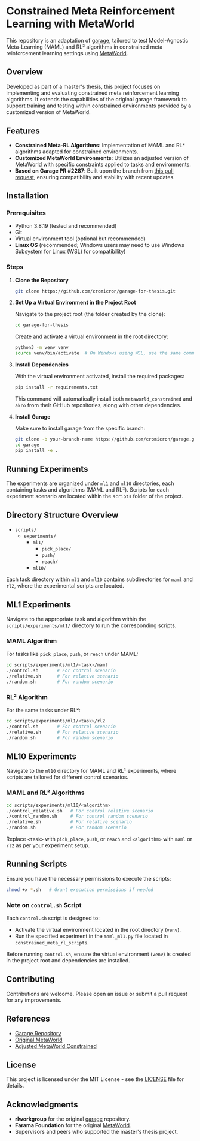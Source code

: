 
# Constrained Meta Reinforcement Learning with MetaWorld

This repository is an adaptation of [garage](https://github.com/rlworkgroup/garage), tailored to test Model-Agnostic Meta-Learning (MAML) and RL² algorithms in constrained meta reinforcement learning settings using [MetaWorld](https://github.com/Farama-Foundation/Metaworld).

## Overview

Developed as part of a master's thesis, this project focuses on implementing and evaluating constrained meta reinforcement learning algorithms. It extends the capabilities of the original garage framework to support training and testing within constrained environments provided by a customized version of MetaWorld.

## Features

- **Constrained Meta-RL Algorithms**: Implementation of MAML and RL² algorithms adapted for constrained environments.
- **Customized MetaWorld Environments**: Utilizes an adjusted version of MetaWorld with specific constraints applied to tasks and environments.
- **Based on Garage PR #2287**: Built upon the branch from [this pull request](https://github.com/rlworkgroup/garage/pull/2287), ensuring compatibility and stability with recent updates.

## Installation

### Prerequisites

- Python 3.8.19 (tested and recommended)
- Git
- Virtual environment tool (optional but recommended)
- **Linux OS** (recommended; Windows users may need to use Windows Subsystem for Linux (WSL) for compatibility)

### Steps

1. **Clone the Repository**

   ```bash
   git clone https://github.com/cromicron/garage-for-thesis.git
   ```

2. **Set Up a Virtual Environment in the Project Root**

   Navigate to the project root (the folder created by the clone):

   ```bash
   cd garage-for-thesis
   ```

   Create and activate a virtual environment in the root directory:

   ```bash
   python3 -m venv venv
   source venv/bin/activate  # On Windows using WSL, use the same command
   ```

3. **Install Dependencies**

   With the virtual environment activated, install the required packages:

   ```bash
   pip install -r requirements.txt
   ```

   This command will automatically install both `metaworld_constrained` and `akro` from their GitHub repositories, along with other dependencies.

4. **Install Garage**

   Make sure to install garage from the specific branch:

   ```bash
   git clone -b your-branch-name https://github.com/cromicron/garage.git
   cd garage
   pip install -e .
   ```

## Running Experiments

The experiments are organized under `ml1` and `ml10` directories, each containing tasks and algorithms (MAML and RL²). Scripts for each experiment scenario are located within the `scripts` folder of the project.

## Directory Structure Overview

- `scripts/`
  - `experiments/`
    - `ml1/`
      - `pick_place/`
      - `push/`
      - `reach/`
    - `ml10/`

Each task directory within `ml1` and `ml10` contains subdirectories for `maml` and `rl2`, where the experimental scripts are located.

## ML1 Experiments

Navigate to the appropriate task and algorithm within the `scripts/experiments/ml1/` directory to run the corresponding scripts.

### MAML Algorithm

For tasks like `pick_place`, `push`, or `reach` under MAML:

```bash
cd scripts/experiments/ml1/<task>/maml
./control.sh       # For control scenario
./relative.sh      # For relative scenario
./random.sh        # For random scenario
```

### RL² Algorithm

For the same tasks under RL²:

```bash
cd scripts/experiments/ml1/<task>/rl2
./control.sh       # For control scenario
./relative.sh      # For relative scenario
./random.sh        # For random scenario
```

## ML10 Experiments

Navigate to the `ml10` directory for MAML and RL² experiments, where scripts are tailored for different control scenarios.

### MAML and RL² Algorithms

```bash
cd scripts/experiments/ml10/<algorithm>
./control_relative.sh   # For control relative scenario
./control_random.sh     # For control random scenario
./relative.sh           # For relative scenario
./random.sh             # For random scenario
```

Replace `<task>` with `pick_place`, `push`, or `reach` and `<algorithm>` with `maml` or `rl2` as per your experiment setup.

## Running Scripts

Ensure you have the necessary permissions to execute the scripts:

```bash
chmod +x *.sh   # Grant execution permissions if needed
```

### Note on `control.sh` Script

Each `control.sh` script is designed to:
- Activate the virtual environment located in the root directory (`venv`).
- Run the specified experiment in the `maml_ml1.py` file located in `constrained_meta_rl_scripts`.

Before running `control.sh`, ensure the virtual environment (`venv`) is created in the project root and dependencies are installed.

## Contributing

Contributions are welcome. Please open an issue or submit a pull request for any improvements.

## References

- [Garage Repository](https://github.com/rlworkgroup/garage)
- [Original MetaWorld](https://github.com/Farama-Foundation/Metaworld)
- [Adjusted MetaWorld Constrained](https://github.com/cromicron/metaworld_constrained)

## License

This project is licensed under the MIT License - see the [LICENSE](LICENSE) file for details.

## Acknowledgments

- **rlworkgroup** for the original [garage](https://github.com/rlworkgroup/garage) repository.
- **Farama Foundation** for the original [MetaWorld](https://github.com/Farama-Foundation/Metaworld).
- Supervisors and peers who supported the master's thesis project.
